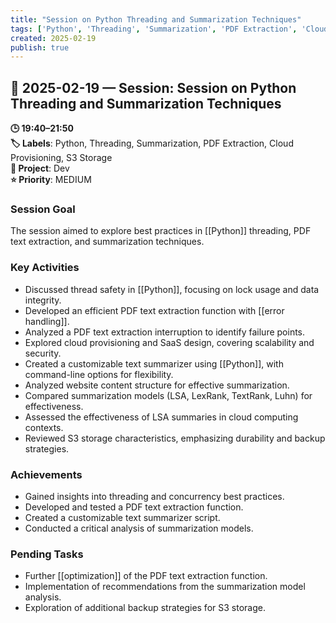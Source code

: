 ```yaml
---
title: "Session on Python Threading and Summarization Techniques"
tags: ['Python', 'Threading', 'Summarization', 'PDF Extraction', 'Cloud Provisioning', 'S3 Storage']
created: 2025-02-19
publish: true
---
```


## 📅 2025-02-19 — Session: Session on Python Threading and Summarization Techniques

**🕒 19:40–21:50**  
**🏷️ Labels**: Python, Threading, Summarization, PDF Extraction, Cloud Provisioning, S3 Storage  
**📂 Project**: Dev  
**⭐ Priority**: MEDIUM  


### Session Goal
The session aimed to explore best practices in [[Python]] threading, PDF text extraction, and summarization techniques.

### Key Activities
- Discussed thread safety in [[Python]], focusing on lock usage and data integrity.
- Developed an efficient PDF text extraction function with [[error handling]].
- Analyzed a PDF text extraction interruption to identify failure points.
- Explored cloud provisioning and SaaS design, covering scalability and security.
- Created a customizable text summarizer using [[Python]], with command-line options for flexibility.
- Analyzed website content structure for effective summarization.
- Compared summarization models (LSA, LexRank, TextRank, Luhn) for effectiveness.
- Assessed the effectiveness of LSA summaries in cloud computing contexts.
- Reviewed S3 storage characteristics, emphasizing durability and backup strategies.

### Achievements
- Gained insights into threading and concurrency best practices.
- Developed and tested a PDF text extraction function.
- Created a customizable text summarizer script.
- Conducted a critical analysis of summarization models.

### Pending Tasks
- Further [[optimization]] of the PDF text extraction function.
- Implementation of recommendations from the summarization model analysis.
- Exploration of additional backup strategies for S3 storage.
